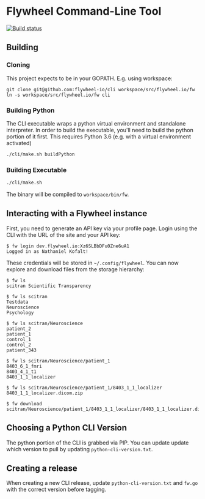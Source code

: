 
# Flywheel Command-Line Tool

[![Build status](https://circleci.com/gh/flywheel-io/cli/tree/master.svg?style=shield&circle-token=fa0c0bf6fa27a8548231fc12baff5f633ae201d8)](https://circleci.com/gh/flywheel-io/cli)

## Building

### Cloning

This project expects to be in your GOPATH. E.g. using workspace:
```
git clone git@github.com:flywheel-io/cli workspace/src/flywheel.io/fw
ln -s workspace/src/flywheel.io/fw cli
```

### Building Python

The CLI executable wraps a python virtual environment and standalone interpreter.
In order to build the executable, you'll need to build the python portion of it first.
This requires Python 3.6 (e.g. with a virtual environment activated)

```bash
./cli/make.sh buildPython
```

### Building Executable

```bash
./cli/make.sh
```

The binary will be compiled to `workspace/bin/fw`.

## Interacting with a Flywheel instance

First, you need to generate an API key via your profile page.
Login using the CLI with the URL of the site and your API key:

```
$ fw login dev.flywheel.io:Xz6SLBbDFu0Zne6uA1
Logged in as Nathaniel Kofalt!
```

These credentials will be stored in `~/.config/flywheel`.
You can now explore and download files from the storage hierarchy:

```
$ fw ls
scitran Scientific Transparency

$ fw ls scitran
Testdata
Neuroscience
Psychology

$ fw ls scitran/Neuroscience
patient_2
patient_1
control_1
control_2
patient_343

$ fw ls scitran/Neuroscience/patient_1
8403_6_1_fmri
8403_4_1_t1
8403_1_1_localizer

$ fw ls scitran/Neuroscience/patient_1/8403_1_1_localizer
8403_1_1_localizer.dicom.zip

$ fw download scitran/Neuroscience/patient_1/8403_1_1_localizer/8403_1_1_localizer.dicom.zip
```

## Choosing a Python CLI Version

The python portion of the CLI is grabbed via PIP. You can update update which
version to pull by updating `python-cli-version.txt`.

## Creating a release

When creating a new CLI release, update `python-cli-version.txt` and `fw.go` with the 
correct version before tagging.

